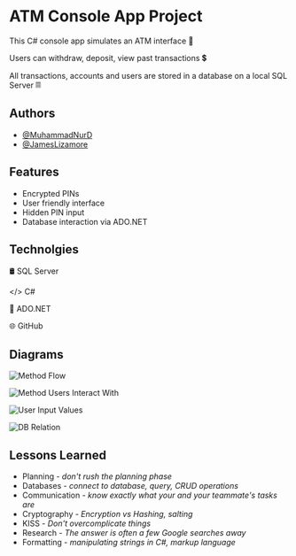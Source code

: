 
# ATM Console App Project

This C# console app simulates an ATM interface 🏧

Users can withdraw, deposit, view past transactions 💲

All transactions, accounts and users are stored in a database on a local SQL Server 𝄜



## Authors

- [@MuhammadNurD](https://github.com/MuhammadNurD)
- [@JamesLizamore](https://github.com/JamesLizamore)



## Features

- Encrypted PINs
- User friendly interface
- Hidden PIN input
- Database interaction via ADO.NET


## Technolgies

🛢️ SQL Server

</> C# 

🔗 ADO.NET

🌐 GitHub

## Diagrams

![Method Flow](https://github.com/JamesLizamore/simpleBank/blob/master/Diagram%20screenshots/Methods%20Flow.png?raw=true)

![Method Users Interact With](https://github.com/JamesLizamore/simpleBank/blob/master/Diagram%20screenshots/User%20Method%20interact.png?raw=true)

![User Input Values](https://github.com/JamesLizamore/simpleBank/blob/master/Diagram%20screenshots/User%20Inputs.png?raw=true)

![DB Relation](https://github.com/JamesLizamore/simpleBank/blob/master/Diagram%20screenshots/DB%20Relation.png?raw=true)

## Lessons Learned

- Planning - *don't rush the planning phase*
- Databases - *connect to database, query, CRUD operations*
- Communication - *know exactly what your and your teammate's tasks are*
- Cryptography - *Encryption vs Hashing, salting*
- KISS - *Don't overcomplicate things*
- Research - *The answer is often a few Google searches away*
- Formatting - *manipulating strings in C#, markup language*
